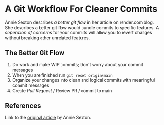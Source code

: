 # A Git Workflow For Cleaner Commits

Annie Sexton describes _a better git flow_ in her article on render.com blog.
She describes a better git flow would bundle commits to specific features.
A _seperation of concerns_ for your commits will allow you to revert changes without breaking other 
unrelated features.

## The Better Git Flow

  1. Do work and make WIP commits; Don't worry about your commit messages
  1. When you are finished run `git reset origin/main`
  1. Organize your changes into clean and logical commits with meaningful commit messages
  1. Create _Pull Request_ / Review PR / commit to main

## References

Link to the [original article](https://render.com/blog/git-organized-a-better-git-flow) by Annie Sexton.